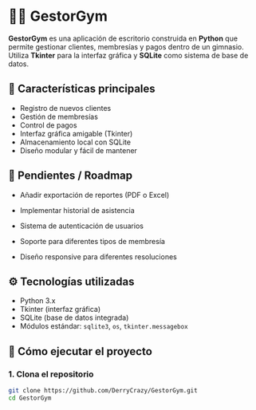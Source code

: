 # 🏋️‍♂️ GestorGym

**GestorGym** es una aplicación de escritorio construida en **Python** que permite gestionar clientes, membresías y pagos dentro de un gimnasio. Utiliza **Tkinter** para la interfaz gráfica y **SQLite** como sistema de base de datos.

## 📌 Características principales

- Registro de nuevos clientes
- Gestión de membresías
- Control de pagos
- Interfaz gráfica amigable (Tkinter)
- Almacenamiento local con SQLite
- Diseño modular y fácil de mantener

## 🔧 Pendientes / Roadmap
- Añadir exportación de reportes (PDF o Excel)

- Implementar historial de asistencia

- Sistema de autenticación de usuarios

- Soporte para diferentes tipos de membresía

- Diseño responsive para diferentes resoluciones

## ⚙️ Tecnologías utilizadas

- Python 3.x
- Tkinter (interfaz gráfica)
- SQLite (base de datos integrada)
- Módulos estándar: `sqlite3`, `os`, `tkinter.messagebox`

## 🚀 Cómo ejecutar el proyecto

### 1. Clona el repositorio

```bash
git clone https://github.com/DerryCrazy/GestorGym.git
cd GestorGym
